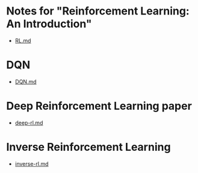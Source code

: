 Notes for "Reinforcement Learning: An Introduction"
======
* [RL.md](../master/RL.md)

DQN
======
* [DQN.md](../master/DQN.md)

Deep Reinforcement Learning paper
======
* [deep-rl.md](../master/deep-rl.md)

Inverse Reinforcement Learning
======
* [inverse-rl.md](../master/inverse-rl.md)

